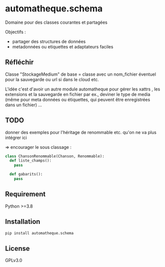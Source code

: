 # automatheque.schema

Domaine pour des classes courantes et partagées

Objectifs :

* partager des structures de données
* metadonnées ou etiquettes et adaptateurs faciles

## Réfléchir

Classe "StockageMedium" de base = classe avec un nom_fichier éventuel pour la sauvegarde ou url si dans le cloud etc.

L'idée c'est d'avoir un autre module automatheque pour gérer les xattrs , les extensions
et la sauvegarde en fichier par ex., deviner le type de media (même pour meta données ou étiquettes, qui peuvent être enregistrées dans un fichier) ...

## TODO

donner des exemples pour l'héritage de renommable etc. qu'on ne va plus intégrer ici

=> encourager le sous classage :

```py
class ChansonRenommable(Chanson, Renommable):
  def liste_champs():
    pass

  def gabarits():
    pass
```

## Requirement

Python >=3.8

## Installation

```bash
pip install automatheque.schema
```

## License

GPLv3.0
